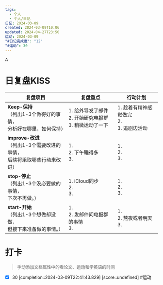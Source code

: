 ```yaml
---
tags:
  - 个人
  - 个人/日记
日记: 2024-03-09
created: 2024-03-09T10:06
updated: 2024-04-27T23:50
运动: 2024-03-09
"#日记完成度": "12"
"#运动": 30
---
```

A

# 日复盘KISS
| **复盘项目**                                             | **复盘重点**                                | **行动计划**                         |
| ---------------------------------------------------- | --------------------------------------- | -------------------------------- |
| **Keep-保持**<br>（列出1-3个做得好的事情，<br>   分析好在哪里，如何保持）     | 1.  给外导发了邮件<br>2. 开始研究电报群<br>3. 稍微运动了一下 | 1.  趁着有精神感觉做完<br>2. <br>3. 追剧边活动 |
| **improve-改进**<br>（列出1-3个需要改进的事情，<br>  后续将采取哪些行动来改进） | 1.  <br>2. 下午睡得多<br>3.                  | 1.  <br>2. <br>3.                |
| **stop-停止**<br>（列出1-3个没必要做的事情，<br>下次不再做。）            | 1.  iCloud同步<br>2. <br>3.               | 1.  <br>2. <br>3.                |
| **start-开始**<br>（列出1-3个想做却没做，<br>但接下来准备做的事情。）        | 1.  <br>2. 发邮件问电报群的事情<br>3.             | 1.  <br>2. 熬夜或者明天<br>3.          |


# 打卡
> 手动添加文档属性中的看论文、运动和学英语的时间




- [x] 30 [completion::2024-03-09T22:41:43.829] [score::undefined] #运动